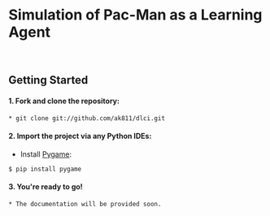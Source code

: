 # Simulation of Pac-Man as a Learning Agent

<!-- <br>

## Overview -->


<br>

## Getting Started
#### 1. Fork and clone the repository:
  ```
  * git clone git://github.com/ak811/dlci.git
  ```
#### 2. Import the project via any Python IDEs:
  * Install [Pygame](https://github.com/pygame/pygame):
  ``` 
  $ pip install pygame
  ```
#### 3. You're ready to go!
  ```
  * The documentation will be provided soon.
  ```
  
<!-- View Documentation -->

<br>
